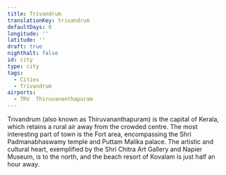 ```yaml
---
title: Trivandrum
translationKey: trivandrum
defaultDays: 0
longitude: ''
latitude: ''
draft: true
nighthalt: false
id: city
type: city
tags:
  - Cities
  - Trivandrum
airports:
  - TRV  Thiruvananthapuram
---
```


Trivandrum (also known as Thiruvananthapuram) is the capital of Kerala, which retains a rural air away from the crowded centre. The most interesting part of town is the Fort area, encompassing the Shri Padmanabhaswamy temple and Puttam Malika palace. The artistic and cultural heart, exemplified by the Shri Chitra Art Gallery and Napier Museum, is to the north, and the beach resort of Kovalam is just half an hour away.